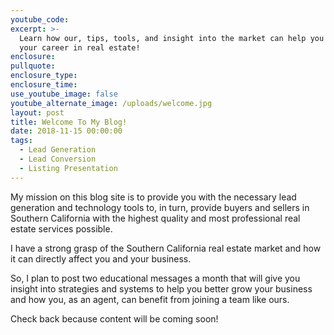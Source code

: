 ```yaml
---
youtube_code:
excerpt: >-
  Learn how our, tips, tools, and insight into the market can help you advance
  your career in real estate!
enclosure:
pullquote:
enclosure_type:
enclosure_time:
use_youtube_image: false
youtube_alternate_image: /uploads/welcome.jpg
layout: post
title: Welcome To My Blog!
date: 2018-11-15 00:00:00
tags:
  - Lead Generation
  - Lead Conversion
  - Listing Presentation
---
```


My mission on this blog site is to provide you with the necessary lead generation and technology tools to, in turn, provide buyers and sellers in Southern California with the highest quality and most professional real estate services possible.&nbsp;

I have a strong grasp of the Southern California real estate market and how it can directly affect you and your business.

So, I plan to post two educational messages a month that will give you insight into strategies and systems to help you better grow your business and how you, as an agent, can benefit from joining a team like ours.

Check back because content will be coming soon!&nbsp;